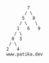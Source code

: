                  7
                / \
               5   8
              / \   \
             1   6   9
            / \
           0  3
          / \
         2   4
         www.patika.dev
